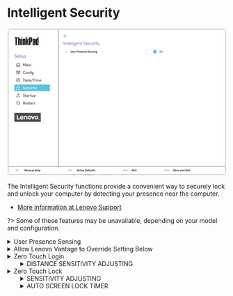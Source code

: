 # Intelligent Security #

![](./img/tp_intelligentsecurity.png)

The Intelligent Security functions provide a convenient way to securely lock and unlock your computer by detecting your presence near the computer.

- [More information at Lenovo Support](https://support.lenovo.com/solutions/ht511536-smart-features)

?> Some of these features may be unavailable, depending on your model and configuration.

<details><summary>User Presence Sensing</summary>

Whether to enable functions that rely on using the IR camera to recognize the user's presence and if the user is looking at the screen.

!> Before using this feature, ensure you create your Face ID with the IR camera.

- [More information at Lenovo Support](https://support.lenovo.com/uu/en/solutions/ht511536-smart-features)

Options:

1. **On** - Default.
2. Off

| WMI Setting name | Values | Locked by SVP | AMD/Intel |
|:---|:---|:---|:---|
| UserPresenceSensing | Disable, Enable | Yes | Intel |


</details>

<details><summary>Allow Lenovo Vantage to Override Setting Below</summary>

Whether to allow Windows® service to prioritize the settings of Lenovo Vantage, if Lenovo Vantage is installed.

- [More information at Lenovo Support](https://support.lenovo.com/us/en/solutions/ht505081-lenovo-vantage-using-your-pc-just-got-easier)
- [More information at Lenovo.com](https://www.lenovo.com/us/en/software/vantage)

Options:

1. **On** - Default.
2. Off

!> System will enforce BIOS settings if set to `Off`.

| WMI Setting name | Values | Locked by SVP | AMD/Intel |
|:---|:---|:---|:---|
| ZeroTouchAllowOverride | Disable, Enable | Yes | Intel |


</details>

<details><summary>Zero Touch Login</summary>

Whether to unlock or wake up the computer automatically when you are in front of it or approaching it.

Options:

1. **On** - Default.
2. Off.

| WMI Setting name | Values | Locked by SVP | AMD/Intel |
|:---|:---|:---|:---|
| ZeroTouchLogin | Disable, Enable | Yes | Intel |


</details>

<div style='margin-left:30px'>
<details><summary>DISTANCE SENSITIVITY ADJUSTING</summary>

!> Depends on Windows® Hello. To use it, turn on face recognition in Windows® settings.

- [More information at Microsoft.com](https://www.support.microsoft.com/en-us/windows/learn-about-windows-hello-and-set-it-up-dae28983-8242-bb2a-d3d1-87c9d265a5f0)

Options:

1. Near
1. **Middle** - Default.
1. Far

| WMI Setting name | Values | Locked by SVP | AMD/Intel |
|:---|:---|:---|:---|
| ZeroTouchLoginDistanceAdjusting | Near, Middle, Far | Yes | Intel |


</details>
</div>
<details><summary>Zero Touch Lock</summary>

Whether to dim the display and lock the computer when user presence is not detected.

?> Can reduce the chances of unauthorized access to the computer if you leave the computer unattended and unlocked.

Options:

1. **On** - Default.
2. Off.

| WMI Setting name | Values | Locked by SVP | AMD/Intel |
|:---|:---|:---|:---|
| ZeroTouchLock | Disable, Enable | Yes | Intel |


</details>
<div style='margin-left:30px'>
<details><summary>SENSITIVITY ADJUSTING</summary>

?> Accuracy varies by body size, posture, and frequency of movement.

Options:

1. Near
1. **Middle** - Default.
1. Far

| WMI Setting name | Values | Locked by SVP | AMD/Intel |
|:---|:---|:---|:---|
| ZeroTouchLockDistanceAdjusting | Near, Middle, Far | Yes | Intel |


</details>

<details><summary>AUTO SCREEN LOCK TIMER</summary>

?> Uses sensors and camera to detect your presence. However, it does NOT collect any personal data.

Options:

1. **Fast** - Default.
1. Medium
1. Slow

| WMI Setting name | Values | Locked by SVP | AMD/Intel |
|:---|:---|:---|:---|
| ZeroTouchLockTimer | Fast, Medium, Slow | Yes | Intel |


</details>
</div>
